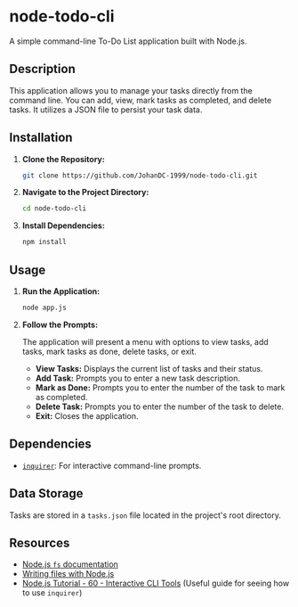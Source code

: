 # node-todo-cli

A simple command-line To-Do List application built with Node.js.

## Description

This application allows you to manage your tasks directly from the command line. You can add, view, mark tasks as completed, and delete tasks. It utilizes a JSON file to persist your task data.

## Installation

1.  **Clone the Repository:**

    ```bash
    git clone https://github.com/JohanDC-1999/node-todo-cli.git
    ```

2.  **Navigate to the Project Directory:**

    ```bash
    cd node-todo-cli
    ```

3.  **Install Dependencies:**

    ```bash
    npm install
    ```

## Usage

1.  **Run the Application:**

    ```bash
    node app.js
    ```


2.  **Follow the Prompts:**

    The application will present a menu with options to view tasks, add tasks, mark tasks as done, delete tasks, or exit.

    * **View Tasks:** Displays the current list of tasks and their status.
    * **Add Task:** Prompts you to enter a new task description.
    * **Mark as Done:** Prompts you to enter the number of the task to mark as completed.
    * **Delete Task:** Prompts you to enter the number of the task to delete.
    * **Exit:** Closes the application.

## Dependencies

-   [`inquirer`](https://www.npmjs.com/package/inquirer): For interactive command-line prompts.

## Data Storage

Tasks are stored in a `tasks.json` file located in the project's root directory.

## Resources

- [Node.js `fs` documentation](https://nodejs.org/api/fs.html)
- [Writing files with Node.js](https://nodejs.org/en/learn/manipulating-files/writing-files-with-nodejs)
- [Node.js Tutorial - 60 - Interactive CLI Tools](https://youtu.be/sJdqdGxRbXY?si=OOQ6Fdnb-MvjBt6f) (Useful guide for seeing how to use `inquirer`)